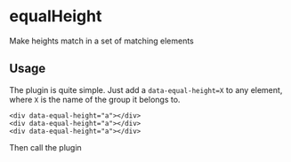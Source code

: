 equalHeight
===========

 Make heights match in a set of matching elements
 
 ## Usage
 
The plugin is quite simple. Just add a `data-equal-height=X` to any element, where `X` is the name of the group it belongs to. 

    <div data-equal-height="a"></div>
    <div data-equal-height="a"></div>
    <div data-equal-height="a"></div>

Then call the plugin 
  


 
 
